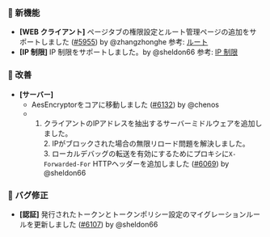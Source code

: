 ### 🎉 新機能

* **[WEB クライアント]** ページタブの権限設定とルート管理ページの追加をサポートしました ([#5955](https://github.com/nocobase/nocobase/pull/5955)) by @zhangzhonghe
  参考: [ルート](https://docs.nocobase.com/handbook/routes)
* **[IP 制限]** IP 制限をサポートしました。by @sheldon66
  参考: [IP 制限](https://docs.nocobase.com/handbook/IP-restriction)

### 🚀 改善

* **[サーバー]**
  * AesEncryptorをコアに移動しました ([#6132](https://github.com/nocobase/nocobase/pull/6132)) by @chenos
  * 1. クライアントのIPアドレスを抽出するサーバーミドルウェアを追加しました。<br />2. IPがブロックされた場合の無限リロード問題を解決しました。<br />3. ローカルデバッグの転送を有効にするためにプロキシに`X-Forwarded-For` HTTPヘッダーを追加しました ([#6069](https://github.com/nocobase/nocobase/pull/6069)) by @sheldon66

### 🐛 バグ修正

* **[認証]** 発行されたトークンとトークンポリシー設定のマイグレーションルールを更新しました ([#6107](https://github.com/nocobase/nocobase/pull/6107)) by @sheldon66
